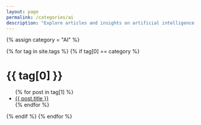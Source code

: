 ```yaml
---
layout: page
permalink: /categories/ai
description: "Explore articles and insights on artificial intelligence, covering key topics and resources to expand your knowledge and interests."
---
```


{% assign category = "AI" %}

{% for tag in site.tags %}
{% if tag[0] == category %}
  <h1>{{ tag[0] }}</h1>
  <ul>
    {% for post in tag[1] %}
      <li><a href="{{ post.url }}">{{ post.title }}</a></li>
    {% endfor %}
  </ul>
{% endif %}
{% endfor %}